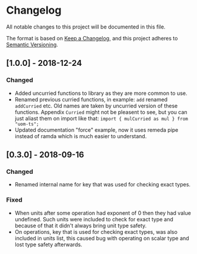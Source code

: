# Changelog
All notable changes to this project will be documented in this file.

The format is based on [Keep a Changelog](https://keepachangelog.com/en/1.0.0/),
and this project adheres to [Semantic Versioning](https://semver.org/spec/v2.0.0.html).

## [1.0.0] - 2018-12-24

### Changed
- Added uncurried functions to library as they are more common to use.
- Renamed previous curried functions, in example: `add` renamed `addCurried` etc. Old names are taken by uncurried
version of these functions. Appendix `Curried` might not be pleasent to see, but you can just aliast them on import
like that: `import { mulCurried as mul } from "uom-ts";`
- Updated documentation "force" example, now it uses remeda pipe instead of ramda which is much easier to understand.

## [0.3.0] - 2018-09-16

### Changed
- Renamed internal name for key that was used for checking exact types.

### Fixed
- When units after some operation had exponent of 0 then they had value undefined. Such units were included to
    check for exact type and because of that it didn't always bring unit type safety.
- On operations, key that is used for checking exact types, was also included in units list, this caused bug with
operating on scalar type and lost type safety afterwards.
